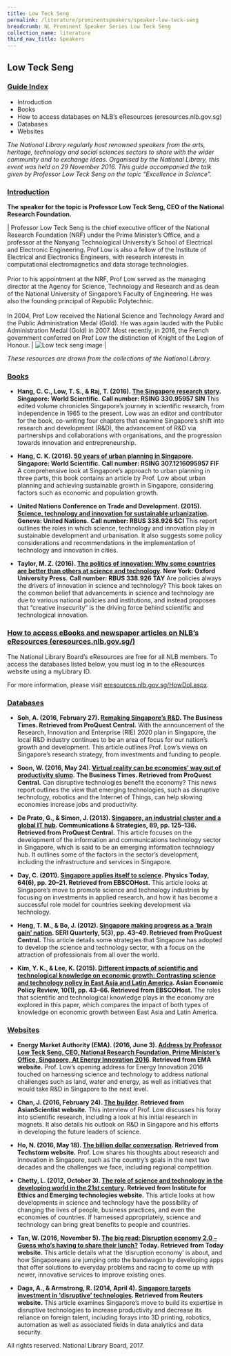 ```yaml
---
title: Low Teck Seng
permalink: /literature/prominentspeakers/speaker-low-teck-seng
breadcrumb: NL Prominent Speaker Series Low Teck Seng
collection_name: literature
third_nav_title: Speakers
---
```


## **Low Teck Seng**

<h3><u>Guide Index</u></h3>

* Introduction
* Books
* How to access databases on NLB’s eResources (eresources.nlb.gov.sg)
* Databases
* Websites

_The National Library regularly host renowned speakers from the arts, heritage, technology and social sciences sectors to share with the wider community and to exchange ideas. Organised by the National Library, this event was held on 29 November 2016. This guide accompanied the talk given by Professor Low Teck Seng on the topic “Excellence in Science”._

<h3><u>Introduction</u></h3>
 

**The speaker for the topic is Professor Low Teck Seng, CEO of the National Research Foundation.**

| Professor Low Teck Seng is the chief executive officer of the National Research Foundation (NRF) under the Prime Minister’s Office, and a professor at the Nanyang Technological University’s School of Electrical and Electronic Engineering. Prof Low is also a fellow of the Institute of Electrical and Electronics Engineers, with research interests in computational electromagnetics and data storage technologies. <br><br> Prior to his appointment at the NRF, Prof Low served as the managing director at the Agency for Science, Technology and Research and as dean of the National University of Singapore’s Faculty of Engineering. He was also the founding principal of Republic Polytechnic. <br><br> In 2004, Prof Low received the National Science and Technology Award and the Public Administration Medal (Gold). He was again lauded with the Public Administration Medal (Gold) in 2007. Most recently, in 2016, the French government conferred on Prof Low the distinction of Knight of the Legion of Honour. | ![Low teck seng image](/images/literature/prominentspeakers/Low-Teck-Seng.jpg) |

 

_These resources are drawn from the collections of the National Library._
 

<h3><u>Books</u></h3>
 

* **Hang, C. C., Low, T. S., & Raj, T. (2016). [The Singapore research story](https://catalogue.nlb.gov.sg/cgi-bin/spydus.exe/FULL/EXPNOS/BIBENQ/13497405/161557588,1). Singapore: World Scientific.**
**Call number: RSING 330.95957 SIN**
This edited volume chronicles Singapore’s journey in scientific research, from independence in 1965 to the present. Low was an editor and contributor for the book, co-writing four chapters that examine Singapore’s shift into research and development (R&D), the advancement of R&D via partnerships and collaborations with organisations, and the progression towards innovation and entrepreneurship.
 

* **Hang, C. K. (2016). [50 years of urban planning in Singapore](https://catalogue.nlb.gov.sg/cgi-bin/spydus.exe/FULL/EXPNOS/BIBENQ/13498079/181967899,1). Singapore: World Scientific.**
**Call number: RSING 307.1216095957 FIF**
A comprehensive look at Singapore’s approach to urban planning in three parts, this book contains an article by Prof. Low about urban planning and achieving sustainable growth in Singapore, considering factors such as economic and population growth.
 

* **United Nations Conference on Trade and Development. (2015). [Science, technology and innovation for sustainable urbanization](https://catalogue.nlb.gov.sg/cgi-bin/spydus.exe/ENQ/EXPNOS/BIBENQ?ENTRY=+Science%2C+technology+and+innovation+for+sustainable+urbanization&ENTRY_NAME=BS&ENTRY_TYPE=K&GQ=+Science%2C+technology+and+innovation+for+sustainable+urbanization&SORTS=SQL_REL_TITLE). Geneva: United Nations.**
**Call number: RBUS 338.926 SCI**
This report outlines the roles in which science, technology and innovation play in sustainable development and urbanisation. It also suggests some policy considerations and recommendations in the implementation of technology and innovation in cities.
 

* **Taylor, M. Z. (2016). [The politics of innovation: Why some countries are better than others at science and technology](https://catalogue.nlb.gov.sg/cgi-bin/spydus.exe/ENQ/EXPNOS/BIBENQ?ENTRY=The+politics+of+innovation%3A+Why+some+countries+are+better+than+others+at+science+and+technology&ENTRY_NAME=BS&ENTRY_TYPE=K&GQ=The+politics+of+innovation%3A+Why+some+countries+are+better+than+others+at+science+and+technology&SORTS=SQL_REL_TITLE). New York: Oxford University Press.**
**Call number: RBUS 338.926 TAY**
Are policies always the drivers of innovation in science and technology? This book takes on the common belief that advancements in science and technology are due to various national policies and institutions, and instead proposes that “creative insecurity” is the driving force behind scientific and technological innovation.
 

<h3><u>How to access eBooks and newspaper articles on NLB’s eResources (<a href="http://eresources.nlb.gov.sg/">eresources.nlb.gov.sg/</a>)</u></h3>

The National Library Board’s eResources are free for all NLB members. To access the databases listed below, you must log in to the eResources website using a myLibrary ID.

For more information, please visit [eresources.nlb.gov.sg/HowDoI.aspx](http://eresources.nlb.gov.sg/HowDoI.aspx).

 

<h3><u>Databases</u></h3>
 

* **Soh, A. (2016, February 27). [Remaking Singapore’s R&D](http://eresources.nlb.gov.sg/Main/Browse?startsWith=P). The Business Times. Retrieved from ProQuest Central.**
With the announcement of the Research, Innovation and Enterprise (RIE) 2020 plan in Singapore, the local R&D industry continues to be an area of focus for our nation’s growth and development. This article outlines Prof. Low’s views on Singapore’s research strategy, from investments and funding to people.
 

* **Soon, W. (2016, May 24). [Virtual reality can be economies’ way out of productivity slump](http://eresources.nlb.gov.sg/Main/Browse?startsWith=P). The Business Times. Retrieved from ProQuest Central.**
Can disruptive technologies benefit the economy? This news report outlines the view that emerging technologies, such as disruptive technology, robotics and the Internet of Things, can help slowing economies increase jobs and productivity.
 

* **De Prato, G., & Simon, J. (2013). [Singapore, an industrial cluster and a global IT hub](http://eresources.nlb.gov.sg/Main/Browse?startsWith=P). Communications & Strategies, 89, pp. 125–136. Retrieved from ProQuest Central.**
This article focuses on the development of the information and communications technology sector in Singapore, which is said to be an emerging information technology hub. It outlines some of the factors in the sector’s development, including the infrastructure and services in Singapore.
 

* **Day, C. (2011). [Singapore applies itself to science](http://eresources.nlb.gov.sg/Main/Browse?startsWith=E). Physics Today, 64(6), pp. 20–21. Retrieved from EBSCOHost.**
This article looks at Singapore’s move to promote science and technology industries by focusing on investments in applied research, and how it has become a successful role model for countries seeking development via technology.
 

* **Heng, T. M., & Bo, J. (2012). [Singapore making progress as a ‘brain gain’ nation](http://eresources.nlb.gov.sg/Main/Browse?startsWith=P). SERI Quarterly, 5(3), pp. 43–49. Retrieved from ProQuest Central.**
This article details some strategies that Singapore has adopted to develop the science and technology sector, with a focus on the attraction of professionals from all over the world.
 

* **Kim, Y. K., & Lee, K. (2015). [Different impacts of scientific and technological knowledge on economic growth: Contrasting science and technology policy in East Asia and Latin America](http://eresources.nlb.gov.sg/Main/Browse?startsWith=E). Asian Economic Policy Review, 10(1), pp. 43–66. Retrieved from EBSCOHost.**
The roles that scientific and technological knowledge plays in the economy are explored in this paper, which compares the impact of both types of knowledge on economic growth between East Asia and Latin America.
 

<h3><u>Websites</u></h3>
 

* **Energy Market Authority (EMA). (2016, June 3). [Address by Professor Low Teck Seng, CEO, National Research Foundation, Prime Minister’s Office, Singapore, At Energy Innovation 2016](https://www.ema.gov.sg/speech.aspx?news_sid=201606023mHaveyOgUP9). Retrieved from EMA website.**
Prof. Low’s opening address for Energy Innovation 2016 touched on harnessing science and technology to address national challenges such as land, water and energy, as well as initiatives that would take R&D in Singapore to the next level.
 

* **Chan, J. (2016, February 24). [The builder](http://www.asianscientist.com/2016/02/features/sg50-pioneer-teck-seng-builder/). Retrieved from AsianScientist website.**
This interview of Prof. Low discusses his foray into scientific research, including a look at his initial research in magnets. It also details his outlook on R&D in Singapore and his efforts in developing the future leaders of science.
 

* **Ho, N. (2016, May 18). [The billion dollar conversation](https://www.techstorm.tv/articles/the-billion-dollar-conversation,247/). Retrieved from Techstorm website.**
Prof. Low shares his thoughts about research and innovation in Singapore, such as the country’s goals in the next two decades and the challenges we face, including regional competition.
 

* **Chetty, L. (2012, October 3). [The role of science and technology in the developing world in the 21st century](http://ieet.org/index.php/IEET/more/chetty20121003). Retrieved from Institute for Ethics and Emerging technologies website.**
This article looks at how developments in science and technology have the possibility of changing the lives of people, business practices, and even the economies of countries. If harnessed appropriately, science and technology can bring great benefits to people and countries.
 

* **Tan, W. (2016, November 5). [The big read: Disruption economy 2.0 – Guess who’s having to share their lunch?](http://www.todayonline.com/singapore/big-read-disruption-economy-20-guess-whos-having-share-their-lunch) Today. Retrieved from Today website.**
This article details what the ‘disruption economy’ is about, and how Singaporeans are jumping onto the bandwagon by developing apps that offer solutions to everyday problems and racing to come up with newer, innovative services to improve existing ones.
 

* **Daga, A., & Armstrong, R. (2014, April 4). [Singapore targets investment in ‘disruptive’ technologies](http://www.reuters.com/article/singapore-economy-investment-idUSL4N0MV0TD20140404). Retrieved from Reuters website.**
This article examines Singapore’s move to build its expertise in disruptive technologies to increase productivity and decrease its reliance on foreign talent, including forays into 3D printing, robotics, automation as well as associated fields in data analytics and data security.
 

All rights reserved. National Library Board, 2017.